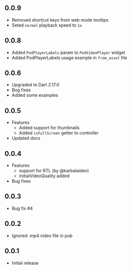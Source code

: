 ## 0.0.9
* Removed shortcut keys from web mode tooltips
* Seted `normal` playback speed to `1x`

## 0.0.8
* Added `PodPlayerLabels` param to `PodVideoPlayer` widget
* Added PodPlayerLabels usage example in `from_asset` file

## 0.0.6
* Upgraded to Dart 2.17.0
* Bug fixes
* Added some examples

## 0.0.5
* Features
  - Added support for thumbnails
  - Added `isFullScreen` getter to controller
* Updated docs

## 0.0.4
* Features
  - support for RTL (by @karbalaidev)
  - initialVideoQuality added
* Bug fixes

## 0.0.3
* Bug fix #4

## 0.0.2
* Ignored .mp4 video file in pub

## 0.0.1
* Initial release
